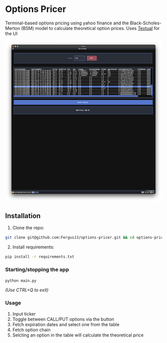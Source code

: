 # Options Pricer

Terminal-based options pricing using yahoo finance and the Black-Scholes-Merton (BSM) model to calculate theoretical option prices.
Uses [Textual](https://github.com/Textualize/textual?tab=readme-ov-file#tex) for the UI

![Screenshot](screenshot.png)

## Installation

1. Clone the repo:
```bash
git clone git@github.com:FergusJJ/options-pricer.git && cd options-pricer
```

2. Install requirements:
```bash
pip install -r requirements.txt
```

### Starting/stopping the app

```bash
python main.py
```

*(Use CTRL+Q to exit)*

### Usage

1. Input ticker
2. Toggle between CALL/PUT options via the button
3. Fetch expiration dates and select one from the table
4. Fetch option chain
5. Selcting an option in the table will calculate the theoretical price
